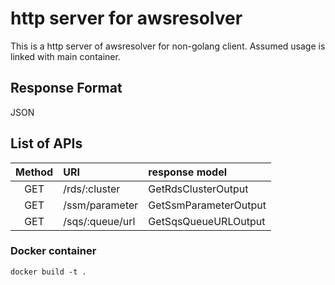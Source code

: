 # http server for awsresolver
This is a http server of awsresolver for non-golang client.
Assumed usage is linked with main container.
## Response Format
JSON
## List of APIs
|Method|URI|response model|
|:----:|:--|:----|
|GET|/rds/:cluster|GetRdsClusterOutput|
|GET|/ssm/parameter|GetSsmParameterOutput|
|GET|/sqs/:queue/url|GetSqsQueueURLOutput|
### Docker container
```
docker build -t .
```
